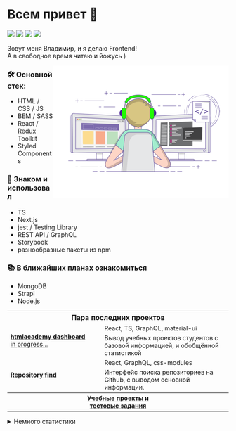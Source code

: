 # Всем привет 👋

<a target="_blank" href="https://t.me/ArtMan_8"><img src="https://img.shields.io/badge/Telegram-000000?style=plastic&logo=Telegram&labelColor=black"/></a>
<a target="_blank" href="https://www.linkedin.com/in/artman-888/"><img src="https://img.shields.io/badge/Linkedin-000000?style=plastic&logo=Linkedin&labelColor=black"/></a>
<a target="_blank" href="mailto:artman888@gmail.com"><img src="https://img.shields.io/badge/Gmail-000000?style=plastic&logo=Gmail&labelColor=black"/></a>
<a target="_blank" href="https://www.codewars.com/users/ArtMan-8/badges/micro"><img src="https://www.codewars.com/users/ArtMan-8/badges/micro"/></a>


Зовут меня Владимир, и я делаю Frontend!<br>
А в свободное время читаю и йожусь )<br>

<img alt="developer" align="right" src="https://github.com/ArtMan-8/ArtMan-8/blob/master/img/coding-man.gif" width="400" height="300"/>


<h3>🛠 Основной стек:</h3>

- HTML / CSS / JS
- BEM / SASS
- React / Redux Toolkit
- Styled Components

<h3>🔨 Знаком и использовал</h3>

- TS
- Next.js
- jest / Testing Library
- REST API / GraphQL
- Storybook
- разнообразные пакеты из npm

<h3>📚 В ближайших планах ознакомиться</h3>

- MongoDB
- Strapi
- Node.js


<table>
  <tr>
    <th colspan="2" style="font-size: 16px; font-weight: 700;">Пара последних проектов</th>
  </tr>

  <tr>
    <td rowspan="2" width="200"><a target="_blank" href="https://github.com/ArtMan-8/htmlacademy-dashboard"><b>htmlacademy dashboard</b><br />in progress...</a></td>
    <td>React, TS, GraphQL, material-ui</td>
  </tr>
  <tr>
    <td>Вывод учебных проектов студентов с базовой информацией, и обобщённой статистикой</td>
  </tr>

  <tr>
    <td rowspan="2" width="200"><a target="_blank" href="https://github.com/ArtMan-8/repository-find"><b>Repository find</b></a></td>
    <td>React, GraphQL, css-modules</td>
  </tr>
  <tr>
    <td>Интерфейс поиска репозиториев на Github, с выводом основной информации.</td>
  </tr>

  <tr>
    <th colspan="2"><a target="_blank" href="https://github.com/artman-training-projects">Учебные проекты и<br />тестовые задания</a></th>
  </tr>
</table>

<details>
<summary>Немного статистики</summary>
<img height="140px" src="https://github-readme-stats.vercel.app/api?username=artman-8&hide_title=true&hide_border=true&show_icons=true&include_all_commits=true&count_private=true&line_height=21&text_color=000&icon_color=000&bg_color=ea6161,ffc64d,fffc4d,52fa5a,4dfcff,c64dff&theme=graywhite" /><br>
<!--START_SECTION:waka-->
<!--END_SECTION:waka-->
</details>
